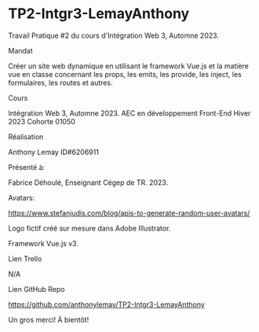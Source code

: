 # TP2-Intgr3-LemayAnthony

Travail Pratique #2 du cours d'Intégration Web 3, Automne 2023.

Mandat

Créer un site web dynamique en utilisant le framework Vue.js et la matière vue en classe concernant les props, les emits, les provide, les inject, les formulaires, les routes et autres.

Cours

Intégration Web 3, Automne 2023. AEC en développement Front-End Hiver 2023 Cohorte 01050

Réalisation

Anthony Lemay ID#6206911

Présenté à:

Fabrice Déhoulé, Enseignant Cégep de TR. 2023.


Avatars:

https://www.stefanjudis.com/blog/apis-to-generate-random-user-avatars/


Logo fictif créé sur mesure dans Adobe Illustrator.

Framework  Vue.js v3.

Lien Trello

N/A

Lien GitHub Repo

https://github.com/anthonylemay/TP2-Intgr3-LemayAnthony

Un gros merci! À bientôt! 
